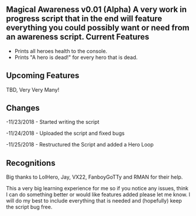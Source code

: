 Magical Awareness v0.01 (Alpha)
A very work in progress script that in the end will feature everything you could possibly want or need from an awareness script.
Current Features
---------------------
- Prints all heroes health to the console.
- Prints "A hero is dead!" for every hero that  is dead.

Upcoming Features
--------------------
TBD, Very Very Many!

Changes
-----------
-11/23/2018 - Started writing the script

-11/24/2018 - Uploaded the script and fixed bugs

-11/25/2018 - Restructured the Script and added a Hero Loop

Recognitions
----------------------
Big thanks to LolHero, Jay, VX22, FanboyGoTTy and RMAN for their help.







This a very big learning experience for me so if you notice any issues, think I can do something better or would like features added please
let me know. I will do my best to include everything that is needed and (hopefully) keep the script bug free.
